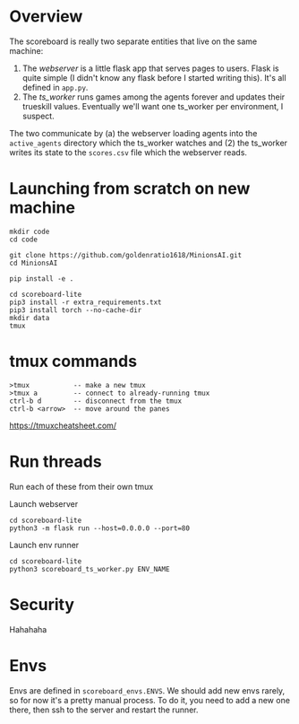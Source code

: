 # Overview
The scoreboard is really two separate entities that live on the same machine:
1. The *webserver* is a little flask app that serves pages to users. Flask is quite simple (I didn't know any flask before I started writing this). It's all defined in `app.py`.
2. The *ts_worker* runs games among the agents forever and updates their trueskill values.
Eventually we'll want one ts_worker per environment, I suspect.

The two communicate by (a) the webserver loading agents into the `active_agents` directory which the ts_worker watches and (2) the ts_worker writes its state to the `scores.csv` file which the webserver reads.

# Launching from scratch on new machine
```
mkdir code
cd code

git clone https://github.com/goldenratio1618/MinionsAI.git
cd MinionsAI

pip install -e .

cd scoreboard-lite
pip3 install -r extra_requirements.txt
pip3 install torch --no-cache-dir
mkdir data
tmux
```

# tmux commands
```
>tmux           -- make a new tmux
>tmux a         -- connect to already-running tmux
ctrl-b d        -- disconnect from the tmux
ctrl-b <arrow>  -- move around the panes
```
https://tmuxcheatsheet.com/

# Run threads
Run each of these from their own tmux

Launch webserver
```
cd scoreboard-lite
python3 -m flask run --host=0.0.0.0 --port=80
```

Launch env runner
```
cd scoreboard-lite
python3 scoreboard_ts_worker.py ENV_NAME
```

# Security
Hahahaha

# Envs
Envs are defined in `scoreboard_envs.ENVS`. We should add new envs rarely, so for now it's a pretty manual process. To do it, you need to add a new one there, then ssh to the server and restart the runner.
